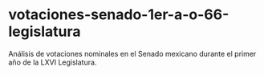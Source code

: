 # votaciones-senado-1er-a-o-66-legislatura
Análisis de votaciones nominales en el Senado mexicano durante el primer año de la LXVI Legislatura.
